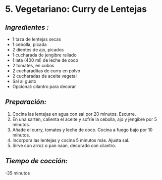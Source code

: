 # 5. Vegetariano: Curry de Lentejas


## *Ingredientes :*
- 1 taza de lentejas secas
- 1 cebolla, picada
- 2 dientes de ajo, picados
- 1 cucharada de jengibre rallado
- 1 lata (400 ml) de leche de coco
- 2 tomates, en cubos
- 2 cucharaditas de curry en polvo
- 2 cucharadas de aceite vegetal
- Sal al gusto
- Opcional: cilantro para decorar

## *Preparación:*
1. Cocina las lentejas en agua con sal por 20 minutos. Escurre.
2. En una sartén, calienta el aceite y sofríe la cebolla, ajo y jengibre por 5 minutos.
3. Añade el curry, tomates y leche de coco. Cocina a fuego bajo por 10 minutos.
4. Incorpora las lentejas y cocina 5 minutos más. Ajusta sal.
5. Sirve con arroz o pan naan, decorado con cilantro.

## *Tiempo de cocción:* 
-35 minutos  
